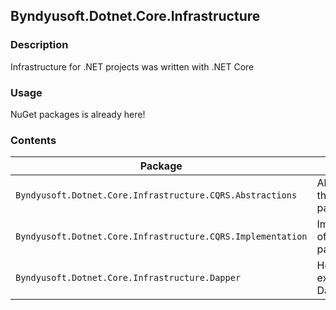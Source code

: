 ## Byndyusoft.Dotnet.Core.Infrastructure 

### Description

Infrastructure for .NET projects was written with .NET Core

### Usage

NuGet packages is already here!

### Contents

Package  | Description | NuGet
--------| -------- | -------- 
`Byndyusoft.Dotnet.Core.Infrastructure.CQRS.Abstractions`  | Abstractions of the CQRS pattern | [![NuGet version](https://badge.fury.io/nu/Byndyusoft.Dotnet.Core.Infrastructure.CQRS.Abstractions.svg)](https://www.nuget.org/packages/Byndyusoft.Dotnet.Core.Infrastructure.CQRS.Abstractions)
`Byndyusoft.Dotnet.Core.Infrastructure.CQRS.Implementation` | Implementation of the CQRS pattern | [![NuGet version](https://badge.fury.io/nu/Byndyusoft.Dotnet.Core.Infrastructure.CQRS.Implementations.svg)](https://www.nuget.org/packages/Byndyusoft.Dotnet.Core.Infrastructure.CQRS.Implementations)
`Byndyusoft.Dotnet.Core.Infrastructure.Dapper` | Helpers and extensions for Dapper | [![NuGet version](https://badge.fury.io/nu/Byndyusoft.Dotnet.Core.Infrastructure.Dapper.svg)](https://www.nuget.org/packages/Byndyusoft.Dotnet.Core.Infrastructure.Dapper)


